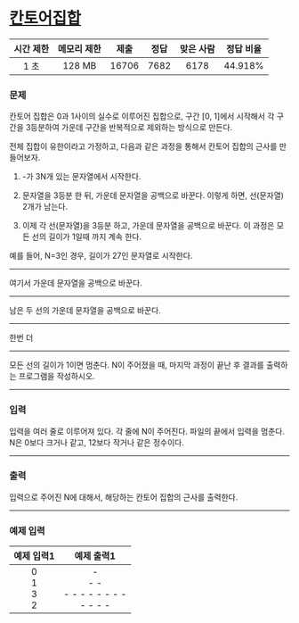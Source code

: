 # [칸토어집합](https://www.acmicpc.net/problem/4779)

<div align = center>

| 시간 제한 | 메모리 제한 | 제출  | 정답 | 맞은 사람 | 정답 비율 |
| :-------: | :---------: | :---: | :--: | :-------: | :-------: |
|   1 초    |   128 MB    | 16706 | 7682 |   6178    |  44.918%  |

</div>

### 문제

칸토어 집합은 0과 1사이의 실수로 이루어진 집합으로, 구간 [0, 1]에서 시작해서 각 구간을 3등분하여 가운데 구간을 반복적으로 제외하는 방식으로 만든다.

전체 집합이 유한이라고 가정하고, 다음과 같은 과정을 통해서 칸토어 집합의 근사를 만들어보자.

1. -가 3N개 있는 문자열에서 시작한다.

2. 문자열을 3등분 한 뒤, 가운데 문자열을 공백으로 바꾼다. 이렇게 하면, 선(문자열) 2개가 남는다.

3. 이제 각 선(문자열)을 3등분 하고, 가운데 문자열을 공백으로 바꾼다. 이 과정은 모든 선의 길이가 1일때 까지 계속 한다.

예를 들어, N=3인 경우, 길이가 27인 문자열로 시작한다.

---

여기서 가운데 문자열을 공백으로 바꾼다.

---

남은 두 선의 가운데 문자열을 공백으로 바꾼다.

---

한번 더

---

모든 선의 길이가 1이면 멈춘다. N이 주어졌을 때, 마지막 과정이 끝난 후 결과를 출력하는 프로그램을 작성하시오.

---

### 입력

입력을 여러 줄로 이루어져 있다. 각 줄에 N이 주어진다. 파일의 끝에서 입력을 멈춘다. N은 0보다 크거나 같고, 12보다 작거나 같은 정수이다.

---

### 출력

입력으로 주어진 N에 대해서, 해당하는 칸토어 집합의 근사를 출력한다.

---

### 예제 입력

|     예제 입력1      |                예제 출력1                 |
| :-----------------: | :---------------------------------------: |
| 0<br/>1<br/>3<br/>2 | -<br/>- -<br/>- - - - - - - -<br/>- - - - |
